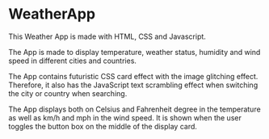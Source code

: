 # WeatherApp

This Weather App is made with HTML, CSS and Javascript.

The App is made to display temperature, weather status, humidity and wind speed in different cities and countries.

The App contains futuristic CSS card effect with the image glitching effect. 
Therefore, it also has the JavaScript text scrambling effect when switching the city or country when searching.

The App displays both on Celsius and Fahrenheit degree in the temperature as well as km/h and mph in the wind speed. 
It is shown when the user toggles the button box on the middle of the display card.
